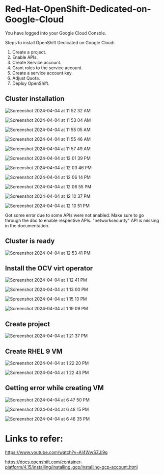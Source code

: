 # Red-Hat-OpenShift-Dedicated-on-Google-Cloud

You have logged into your Google Cloud Console.
 
Steps to install OpenShift Dedicated on Google Cloud:
1. Create a project.
2. Enable APIs.
3. Create Service account.
4. Grant roles to the service account.
5. Create a service account key.
6. Adjust Quota.
7. Deploy OpenShift.

## Cluster installation

![Screenshot 2024-04-04 at 11 52 32 AM](https://github.com/BidGithub2022/Red-Hat-OpenShift-Dedicated-on-Google-Cloud/assets/113651761/e539fc8b-e55d-4f6d-b76d-1b652cbee9f1)

![Screenshot 2024-04-04 at 11 53 04 AM](https://github.com/BidGithub2022/Red-Hat-OpenShift-Dedicated-on-Google-Cloud/assets/113651761/82cd8a36-3ae8-4200-be92-17d9cedc3d72)

![Screenshot 2024-04-04 at 11 55 05 AM](https://github.com/BidGithub2022/Red-Hat-OpenShift-Dedicated-on-Google-Cloud/assets/113651761/5a479e53-2b62-4dfa-9a4a-dc4549542d48)

![Screenshot 2024-04-04 at 11 55 46 AM](https://github.com/BidGithub2022/Red-Hat-OpenShift-Dedicated-on-Google-Cloud/assets/113651761/3820ec3d-d396-474a-8646-59791b17e095)

![Screenshot 2024-04-04 at 11 57 49 AM](https://github.com/BidGithub2022/Red-Hat-OpenShift-Dedicated-on-Google-Cloud/assets/113651761/b46d59de-f569-4aa1-b8e1-8e2976363490)

![Screenshot 2024-04-04 at 12 01 39 PM](https://github.com/BidGithub2022/Red-Hat-OpenShift-Dedicated-on-Google-Cloud/assets/113651761/b431b927-0132-4476-90b3-32a1472a3cbf)

![Screenshot 2024-04-04 at 12 03 46 PM](https://github.com/BidGithub2022/Red-Hat-OpenShift-Dedicated-on-Google-Cloud/assets/113651761/349bb5c3-3295-4a4d-8294-7be64e5506e2)

![Screenshot 2024-04-04 at 12 06 14 PM](https://github.com/BidGithub2022/Red-Hat-OpenShift-Dedicated-on-Google-Cloud/assets/113651761/ad506782-0306-4fbe-9ea8-eacde59dc0ef)

![Screenshot 2024-04-04 at 12 06 55 PM](https://github.com/BidGithub2022/Red-Hat-OpenShift-Dedicated-on-Google-Cloud/assets/113651761/f9c50305-bf58-4bae-8162-56737b960ddd)

![Screenshot 2024-04-04 at 12 10 37 PM](https://github.com/BidGithub2022/Red-Hat-OpenShift-Dedicated-on-Google-Cloud/assets/113651761/c4fd05e2-c172-4391-9422-cffb21b38faa)

![Screenshot 2024-04-04 at 12 10 51 PM](https://github.com/BidGithub2022/Red-Hat-OpenShift-Dedicated-on-Google-Cloud/assets/113651761/2092a5a7-8832-495e-842c-77b5f349354c)

Got some error due to some APIs were not anabled. Make sure to go through the doc  to enable respective APIs. "networksecurity" API is missing in the documentation.

## Cluster is ready

![Screenshot 2024-04-04 at 12 53 41 PM](https://github.com/BidGithub2022/Red-Hat-OpenShift-Dedicated-on-Google-Cloud/assets/113651761/769dc986-39e3-41db-84cf-0931fb9f0a77)

## Install the OCV virt operator

![Screenshot 2024-04-04 at 1 12 41 PM](https://github.com/BidGithub2022/Red-Hat-OpenShift-Dedicated-on-Google-Cloud/assets/113651761/37214ea7-d152-4193-8b49-4450fa42e368)

![Screenshot 2024-04-04 at 1 13 00 PM](https://github.com/BidGithub2022/Red-Hat-OpenShift-Dedicated-on-Google-Cloud/assets/113651761/ed7cac50-a717-408e-9348-367abc974a12)

![Screenshot 2024-04-04 at 1 15 10 PM](https://github.com/BidGithub2022/Red-Hat-OpenShift-Dedicated-on-Google-Cloud/assets/113651761/d4aeaa2c-2aec-4beb-aac0-c8e1d70a97e9)

![Screenshot 2024-04-04 at 1 19 09 PM](https://github.com/BidGithub2022/Red-Hat-OpenShift-Dedicated-on-Google-Cloud/assets/113651761/bb6174f9-c435-4f88-825a-97fec143f2d8)

## Create project

![Screenshot 2024-04-04 at 1 21 37 PM](https://github.com/BidGithub2022/Red-Hat-OpenShift-Dedicated-on-Google-Cloud/assets/113651761/6d00cbf2-b0c0-4f9a-9fe8-0ddbbf663b4e)

## Create RHEL 9 VM

![Screenshot 2024-04-04 at 1 22 20 PM](https://github.com/BidGithub2022/Red-Hat-OpenShift-Dedicated-on-Google-Cloud/assets/113651761/b3f33531-e1fe-433c-a5bb-59cc806fcb1a)

![Screenshot 2024-04-04 at 1 22 43 PM](https://github.com/BidGithub2022/Red-Hat-OpenShift-Dedicated-on-Google-Cloud/assets/113651761/4d1549d0-36fa-4350-b5aa-15c5aa6630df)

## Getting error while creating VM

![Screenshot 2024-04-04 at 6 47 50 PM](https://github.com/BidGithub2022/Red-Hat-OpenShift-Dedicated-on-Google-Cloud/assets/113651761/d9a85d39-5111-4d30-ae8a-9e55480c22d8)

![Screenshot 2024-04-04 at 6 48 15 PM](https://github.com/BidGithub2022/Red-Hat-OpenShift-Dedicated-on-Google-Cloud/assets/113651761/7ce9b39d-5627-427b-8038-b4fdca806068)

![Screenshot 2024-04-04 at 6 48 35 PM](https://github.com/BidGithub2022/Red-Hat-OpenShift-Dedicated-on-Google-Cloud/assets/113651761/0f0a36ca-2b28-46b6-8b00-a322428593de)






















# Links to refer:
https://www.youtube.com/watch?v=AI4WwSZJi9g

https://docs.openshift.com/container-platform/4.15/installing/installing_gcp/installing-gcp-account.html

